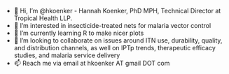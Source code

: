- 👋  Hi, I’m @hkoenker - Hannah Koenker, PhD MPH, Technical Director at Tropical Health LLP.
- 👀  I’m interested in insecticide-treated nets for malaria vector control
- 🌱  I’m currently learning R to make nicer plots
- 💞️  I’m looking to collaborate on issues around ITN use, durability, quality, and distribution channels, as well on IPTp trends, therapeutic efficacy studies, and malaria service delivery
- 📫  Reach me via email at hkoenker AT gmail DOT com



